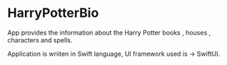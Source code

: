 # HarryPotterBio
App provides the information about the Harry Potter books , houses , characters and spells.

Application is wriiten in Swift language, UI framework used is -> SwiftUI.
